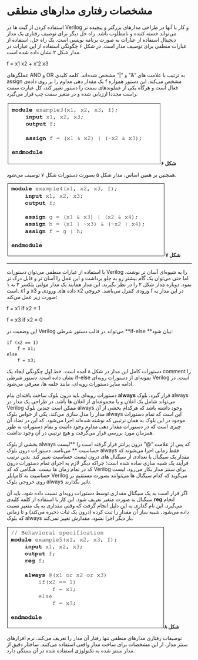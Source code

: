 # مشخصات رفتاری مدارهای منطقی

استفاده کردن از گیت ها در Verilog و کار با آنها در طراحی مدارهای بزرگتر و پیچیده تر می‌تواند خسته کننده و نامطلوب باشد. راه حل دیگر برای توصیف رفتاری یک مدار دیجیتال استفاده از عبارات به صورت برنامه نویسی است. یک راه حل، استفاده از عبارات منطقی برای توصیف مدار است. در شکل ۶ چگونگی استفاده از این عبارات در مدار شکل ۲ نشان داده شده است.

f = x1 x2 + x'2 x3

عملگرهای AND و OR به ترتیب با علامت های “&” و “\|” مشخص شده‌اند. کلمه کلیدی assign یک مقدار دهی مداوم را بر روی داده‌ی f  مشخص می‌کند. این دستور همواره فعال است و هرگاه یکی از عملوندهای سمت را دستور تغییر کند، کل عبارت سمت راست مجددا ارزیابی شده و در متغیر سمت چپ قرار می‌گیرد.

![](/assets/pic06.png)**شکل ۶**

همچنین بر همین اساس، مدار شکل ۵ بصورت دستورات شکل ۷ توصیف می‌شود.

![](/assets/pic07.png)**شکل ۷**

---

با استفاده از عبارات منطقی می‌توان دستورات Verilog را به شیوه‌ای آسان تر نوشت. اما حتی می‌توان یک گام بیشتر رو به جلو برداشت و این عمل را آسان تر و قابل درک تر نمود. دوباره مدار شکل ۲ را در نظر بگیرید. این مدار همانند یک مدار مولتی پلکسر ۲ به ۱ است. x1 و x3  داده های ورودی و x2 ورودی کنترل می‌باشد. خروجی f در این مدار به صورت زیر عمل می‌کند:

f = x1    if    x2 = 1

f = x3    if    x2 = 0

این وضعیت در Verilog می‌تواند در قالب دستور شرطی **if-else **بیان شود:

```
if (x2 == 1)
    f = x1;
else
    f = x3;
```

دستورات کامل این مدار در شکل ۸ آمده است. خط اول چگونگی ایجاد یک comment را نشان داده است. دستور شرطی if-else نمونه‌ای از دستورات رویه‌ای Verilog است. در ادامه سایر دستورات رویه‌ای، مانند حلقه ها، معرفی می‌شود.

دستورات رویه‌ای باید درون بلوک ساخت یافته‌ای بنام **always** قرار گیرد. بلوک always می‌تواند شامل یک اعلان و یا مجموعه‌ای از اعلان ها باشد. در طراحی یک مدار در Verilog ممکن است چندین بلوک always وجود داشته باشد که هرکدام بخشی از آن مدار را مدل سازی می‌کند. یکی از خواص بلوک always این است که تمام دستورات موجود در این بلوک به همان ترتیبی که نوشته شده‌اند اجرا می‌شود. که این در تضاد آن چیزی است که در دستورات مقدار دهی مداوم وجود داشت و تمام دستورات به طور همزمان مورد بررسی قرار می‌گرفت و هیچ ترتیبی در آن وجود نداشت.

بخشی از بلوک always که پس از علامت “@” درون پرانتز قرار گرفته است را **لیست حساسیت ** می‌نامند. دستورات درون بلوک always فقط زمانی اجرا می‌شوند که مقدار یک سیگنال یا تعدادی از سیگنال های درون لیست حساسیت تغییر کند. بدین ترتیب فرآیند یک شبیه سازی ساده شده است؛ چراکه دیگر لازم به اجرای تمام دستورات درون کد در تمام زمان ها نیست. هنگامی که کد Verilog برای سنتز مدار بکار می‌رود، لیست حساسیت به کامپایلر Verilog می‌گوید که کدام سیگنال ها می‌توانند بصورت مستقیم بر روی خروجی بلوک always تاثیر بگذارند.

اگر قرار است به یک سیگنال مقداری توسط دستورات رویه‌ای نسبت داده شود، باید آن سیگنال به صورت متغیر تعریف شود. این کار با استفاده از کلمه کلیدی **reg** انجام می‌گیرد. این نام گذاری به این دلیل انجام گرفت که وقتی مقداری به یک متغیر نسبت داده می‌شود، شبیه ساز آن مقدار را ثبت کرده \(درون یک ثبات ذخیره می‌کند\) و تا زمانی که بلوک always بار دیگر اجرا نشود، مقدارش تغییر نمی‌کند.

![](/assets/pic08.png)**شکل ۸**

توصیفات رفتاری مدارهای منطقی تنها رفتار آن مدار را تعریف می‌کند. نرم افزارهای سنتز مدار، از این مشخصات برای ساخت مدار واقعی استفاده می‌کنند. ساختار دقیق از مدار سنتز شده به تکنولوژی استفاده شده در آن بستگی دارد.

